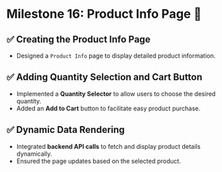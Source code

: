 # Milestone 16: Product Info Page 🚀  

## ✅ Creating the Product Info Page  
- Designed a `Product Info` page to display detailed product information.  

## ✅ Adding Quantity Selection and Cart Button  
- Implemented a **Quantity Selector** to allow users to choose the desired quantity.  
- Added an **Add to Cart** button to facilitate easy product purchase.  

## ✅ Dynamic Data Rendering  
- Integrated **backend API calls** to fetch and display product details dynamically.  
- Ensured the page updates based on the selected product.  